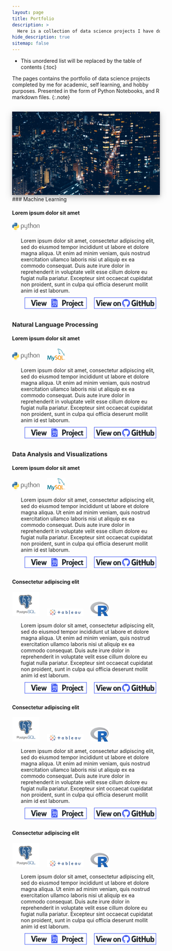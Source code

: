 ```yaml
---
layout: page
title: Portfolio
description: >
  Here is a collection of data science projects I have done, ranging from course work to personal endeavors.
hide_description: true
sitemap: false
---
```


<style>

.banner {
  box-shadow: 0 4px 8px 0 rgba(0, 0, 0, 0.2), 0 6px 20px 0 rgba(0, 0, 0, 0.19);
  center;
}

.justify {
  text-align: justify;
}

.center {
  display: block;
  margin-left: auto;
  margin-right: auto;
  width: 50%;
}

* {
  box-sizing: border-box;
}

.column25 {
  float: left;
  width: 25%;
  padding: 10px;
}

.column30 {
  float: left;
  width: 30%;
  padding: 10px;
}

.column40 {
  float: left;
  width: 40%;
  padding: 10px;
}

.column50 {
  float: left;
  width: 50%;
  padding: 10px;
}

.column60 {
  float: left;
  width: 60%;
  padding: 10px;
}

.column70 {
  float: left;
  width: 70%;
  padding: 10px;
}

.column75 {
  float: left;
  width: 75%;
  padding: 10px;
}

.row:after {
  content: "";
  display: table;
  clear: both;
}

@media screen and (max-width: 600px) {
  .column25 {
    width: 100%;
  }
  .column30 {
    width: 100%;
  }
  .column40 {
    width: 100%;
  }
  .column50 {
    width: 100%;
  }
  .column60 {
    width: 100%;
  }
  .column70 {
    width: 100%;
  }
  .column75 {
    width: 100%;
  }
}

.button {
  display: block;
  margin-left: auto;
  margin-right: auto;
  center;
  width: 175px;
}

.button:hover{
  position: relative;
  top: -1px;
  box-shadow: 0 4px 8px 0 rgba(0, 0, 0, 0.15), 0 6px 10px 0 rgba(0, 0, 0, 0.15);
}


</style>

* This unordered list will be replaced by the table of contents
{:toc}


The pages contains the portfolio of data science projects completed by me for academic, self learning, and hobby purposes. Presented in the form of Python Notebooks, and R markdown files.
{:.note}

<br>


<img src="/assets/img/Portfolio.jpg"  alt="Portfolio" class="banner">






<br>
### Machine Learning

#### Lorem ipsum dolor sit amet

<p style="display: inline;">
  <img src="/assets/icons/python.png" width="75"> 
  <ul><li style="list-style-type: none;">
  Lorem ipsum dolor sit amet, consectetur adipiscing elit, sed do eiusmod tempor incididunt ut labore et dolore magna aliqua. Ut enim ad minim veniam, quis nostrud exercitation ullamco laboris nisi ut aliquip ex ea commodo consequat. Duis aute irure dolor in reprehenderit in voluptate velit esse cillum dolore eu fugiat nulla pariatur. Excepteur sint occaecat cupidatat non proident, sunt in culpa qui officia deserunt mollit anim id est laborum.
  <div class="row">
    <div class="column50">
      <a href="/portfolio/miniprojects/rps_classification/">
        <img src="/assets/img/project_button.png" alt="View Project" class="button">
      </a>
    </div>
    <div class="column50">
      <a href="https://github.com/ryanlonergan/portfolio_repo/tree/master/rps_classification" target="_blank">
        <img src="/assets/img/github_button.png" class="button" alt="View on GitHub">
      </a>
    </div>
  </div>
</li></ul></p>

### Natural Language Processing

#### Lorem ipsum dolor sit amet

<p style="display: inline;">
  <img src="/assets/icons/python.png" width="75"> &nbsp;&nbsp;&nbsp;
  <img src="/assets/icons/mysql.png" width="50">
  <ul><li style="list-style-type: none;">
  Lorem ipsum dolor sit amet, consectetur adipiscing elit, sed do eiusmod tempor incididunt ut labore et dolore magna aliqua. Ut enim ad minim veniam, quis nostrud exercitation ullamco laboris nisi ut aliquip ex ea commodo consequat. Duis aute irure dolor in reprehenderit in voluptate velit esse cillum dolore eu fugiat nulla pariatur. Excepteur sint occaecat cupidatat non proident, sunt in culpa qui officia deserunt mollit anim id est laborum.
  <div class="row">
    <div class="column50">
      <a href="/portfolio/miniprojects/rps_classification/">
        <img src="/assets/img/project_button.png" alt="View Project" class="button">
      </a>
    </div>
    <div class="column50">
      <a href="https://github.com/ryanlonergan/portfolio_repo/tree/master/rps_classification" target="_blank">
        <img src="/assets/img/github_button.png" class="button" alt="View on GitHub">
      </a>
    </div>
  </div>
</li></ul></p>


### Data Analysis and Visualizations

#### Lorem ipsum dolor sit amet

<p style="display: inline;">
  <img src="/assets/icons/python.png" width="75"> &nbsp;&nbsp;&nbsp;
  <img src="/assets/icons/mysql.png" width="50">
  <ul><li style="list-style-type: none;">
  Lorem ipsum dolor sit amet, consectetur adipiscing elit, sed do eiusmod tempor incididunt ut labore et dolore magna aliqua. Ut enim ad minim veniam, quis nostrud exercitation ullamco laboris nisi ut aliquip ex ea commodo consequat. Duis aute irure dolor in reprehenderit in voluptate velit esse cillum dolore eu fugiat nulla pariatur. Excepteur sint occaecat cupidatat non proident, sunt in culpa qui officia deserunt mollit anim id est laborum.
  <div class="row">
    <div class="column50">
      <a href="/portfolio/miniprojects/rps_classification/">
        <img src="/assets/img/project_button.png" alt="View Project" class="button">
      </a>
    </div>
    <div class="column50">
      <a href="https://github.com/ryanlonergan/portfolio_repo/tree/master/rps_classification" target="_blank">
        <img src="/assets/img/github_button.png" class="button" alt="View on GitHub">
      </a>
    </div>
  </div>
</li></ul></p>


#### Consectetur adipiscing elit

<p style="display: inline;">
  <img src="/assets/icons/postgresql.png" width="75"> &nbsp;&nbsp;&nbsp;
  <img src="/assets/icons/tableau.png" width="100"> &nbsp;&nbsp;&nbsp;
  <img src="/assets/icons/r.png" width="50">
  <ul><li style="list-style-type: none;">
  Lorem ipsum dolor sit amet, consectetur adipiscing elit, sed do eiusmod tempor incididunt ut labore et dolore magna aliqua. Ut enim ad minim veniam, quis nostrud exercitation ullamco laboris nisi ut aliquip ex ea commodo consequat. Duis aute irure dolor in reprehenderit in voluptate velit esse cillum dolore eu fugiat nulla pariatur. Excepteur sint occaecat cupidatat non proident, sunt in culpa qui officia deserunt mollit anim id est laborum.
  <div class="row">
    <div class="column50">
      <a href="/portfolio/miniprojects/rps_classification/">
        <img src="/assets/img/project_button.png" alt="View Project" class="button">
      </a>
    </div>
    <div class="column50">
      <a href="https://github.com/ryanlonergan/portfolio_repo/tree/master/rps_classification" target="_blank">
        <img src="/assets/img/github_button.png" class="button" alt="View on GitHub">
      </a>
    </div>
  </div>
</li></ul></p>


#### Consectetur adipiscing elit

<p style="display: inline;">
  <img src="/assets/icons/postgresql.png" width="75"> &nbsp;&nbsp;&nbsp;
  <img src="/assets/icons/tableau.png" width="100"> &nbsp;&nbsp;&nbsp;
  <img src="/assets/icons/r.png" width="50">
  <ul><li style="list-style-type: none;">
  Lorem ipsum dolor sit amet, consectetur adipiscing elit, sed do eiusmod tempor incididunt ut labore et dolore magna aliqua. Ut enim ad minim veniam, quis nostrud exercitation ullamco laboris nisi ut aliquip ex ea commodo consequat. Duis aute irure dolor in reprehenderit in voluptate velit esse cillum dolore eu fugiat nulla pariatur. Excepteur sint occaecat cupidatat non proident, sunt in culpa qui officia deserunt mollit anim id est laborum.
  <div class="row">
    <div class="column50">
      <a href="/portfolio/miniprojects/rps_classification/">
        <img src="/assets/img/project_button.png" alt="View Project" class="button">
      </a>
    </div>
    <div class="column50">
      <a href="https://github.com/ryanlonergan/portfolio_repo/tree/master/rps_classification" target="_blank">
        <img src="/assets/img/github_button.png" class="button" alt="View on GitHub">
      </a>
    </div>
  </div>
</li></ul></p>



#### Consectetur adipiscing elit

<p style="display: inline;">
  <img src="/assets/icons/postgresql.png" width="75"> &nbsp;&nbsp;&nbsp;
  <img src="/assets/icons/tableau.png" width="100"> &nbsp;&nbsp;&nbsp;
  <img src="/assets/icons/r.png" width="50">
  <ul><li style="list-style-type: none;">
  Lorem ipsum dolor sit amet, consectetur adipiscing elit, sed do eiusmod tempor incididunt ut labore et dolore magna aliqua. Ut enim ad minim veniam, quis nostrud exercitation ullamco laboris nisi ut aliquip ex ea commodo consequat. Duis aute irure dolor in reprehenderit in voluptate velit esse cillum dolore eu fugiat nulla pariatur. Excepteur sint occaecat cupidatat non proident, sunt in culpa qui officia deserunt mollit anim id est laborum.
  <div class="row">
    <div class="column50">
      <a href="/portfolio/miniprojects/rps_classification/">
        <img src="/assets/img/project_button.png" alt="View Project" class="button">
      </a>
    </div>
    <div class="column50">
      <a href="https://github.com/ryanlonergan/portfolio_repo/tree/master/rps_classification" target="_blank">
        <img src="/assets/img/github_button.png" class="button" alt="View on GitHub">
      </a>
    </div>
  </div>
</li></ul></p>
